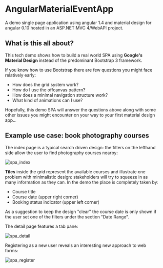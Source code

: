 # AngularMaterialEventApp
A demo single page application using angular 1.4 and material design for angular 0.10 hosted in an ASP.NET MVC 4/WebAPI project.

<h2>What is this all about?</h2>

<p>This tech demo shows how to build a real world SPA using <strong>Google's Material Design</strong> instead of the predominant Bootstrap 3 framework.</p>

<p>
If you know how to use Bootstrap there are few questions you might face relatively early:
<ul>
<li>How does the grid system work?</li>
<li>How do I use the offcanvas pattern?</li>
<li>How does a minimal navigation structure work?</li>
<li>What kind of animations can I use?</li>
</ul>
</p>

<p>
Hopefully, this demo SPA will answer the questions above along with some other issues you might encounter on your way to your first material design app...
</p>

<h2>Example use case: book photography courses</h2>

<p>The index page is a typical search driven design: the filters on the lefthand side allow the user to find photography courses nearby:
</p>

![spa_index](https://cloud.githubusercontent.com/assets/10236695/9182314/493d3582-3faa-11e5-9494-fcab4c560385.PNG)

<p>
<strong>Tiles</strong> inside the grid represent the available courses and illustrate one problem with minimalistic design: stakeholders will try to squeeze in as many information as they can. In the demo the place is completely taken by:
<ul>
<li>Course title</li>
<li>Course date (upper right corner)</li>
<li>Booking status indicator (upper left corner)</li>
</ul>
As a suggestion to keep the design "clear" the course date is only shown if the user set one of the filters under the section "Date Range".
</p>


<p>The detail page features a tab pane:</p>

![spa_detail](https://cloud.githubusercontent.com/assets/10236695/9182316/493d76b4-3faa-11e5-87db-76983167e896.PNG)

<p>Registering as a new user reveals an interesting new approach to web forms:</p>

![spa_register](https://cloud.githubusercontent.com/assets/10236695/9182315/493d5666-3faa-11e5-8a41-e878fb09c3c1.PNG)
